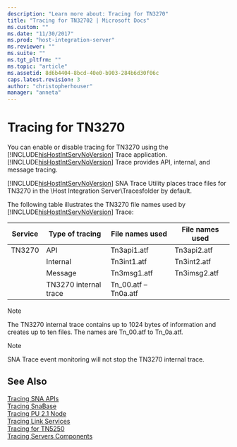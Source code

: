 ```yaml
---
description: "Learn more about: Tracing for TN3270"
title: "Tracing for TN32702 | Microsoft Docs"
ms.custom: ""
ms.date: "11/30/2017"
ms.prod: "host-integration-server"
ms.reviewer: ""
ms.suite: ""
ms.tgt_pltfrm: ""
ms.topic: "article"
ms.assetid: 8d6b4404-8bcd-40e0-b903-284b6d30f06c
caps.latest.revision: 3
author: "christopherhouser"
manager: "anneta"
---
```

# Tracing for TN3270
You can enable or disable tracing for TN3270 using the [!INCLUDE[hisHostIntServNoVersion](../includes/hishostintservnoversion-md.md)] Trace application. [!INCLUDE[hisHostIntServNoVersion](../includes/hishostintservnoversion-md.md)] Trace provides API, internal, and message tracing.  
  
 [!INCLUDE[hisHostIntServNoVersion](../includes/hishostintservnoversion-md.md)] SNA Trace Utility places trace files for TN3270 in the \Host Integration Server\Tracesfolder by default.  
  
 The following table illustrates the TN3270 file names used by [!INCLUDE[hisHostIntServNoVersion](../includes/hishostintservnoversion-md.md)] Trace:  
  
|Service|Type of tracing|File names used|File names used|  
|-------------|---------------------|---------------------|---------------------|  
|TN3270|API|Tn3api1.atf|Tn3api2.atf|  
||Internal|Tn3int1.atf|Tn3int2.atf|  
||Message|Tn3msg1.atf|Tn3imsg2.atf|  
||TN3270 internal trace|Tn_00.atf – Tn0a.atf||  
  
> [!NOTE]
>  The TN3270 internal trace contains up to 1024 bytes of information and creates up to ten files. The names are Tn_00.atf to Tn_0a.atf.  
  
> [!NOTE]
>  SNA Trace event monitoring will not stop the TN3270 internal trace.  
  
## See Also  
 [Tracing SNA APIs](../core/tracing-sna-apis2.md)   
 [Tracing SnaBase](../core/tracing-snabase2.md)   
 [Tracing PU 2.1 Node](../core/tracing-pu-2-1-node2.md)   
 [Tracing Link Services](../core/tracing-link-services1.md)   
 [Tracing for TN5250](../core/tracing-for-tn52501.md)   
 [Tracing Servers Components](../core/tracing-servers-components2.md)
